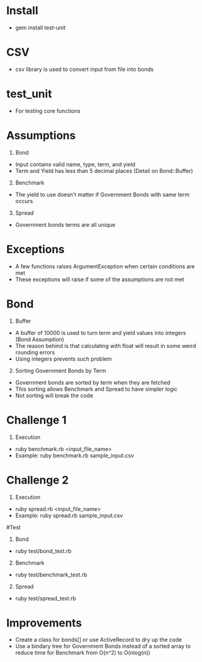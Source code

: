 # Install
- gem install test-unit

# CSV
- csv library is used to convert input from file into bonds

# test_unit
- For testing core functions

# Assumptions
1. Bond
  - Input contains valid name, type, term, and yield
  - Term and Yield has less than 5 decimal places (Detail on Bond::Buffer)
2. Benchmark
  - The yield to use doesn't matter if Government Bonds with same term occurs
3. Spread
  - Government bonds terms are all unique

# Exceptions
- A few functions raises ArgumentException when certain conditions are met
- These exceptions will raise if some of the assumptions are not met

# Bond
1. Buffer
  - A buffer of 10000 is used to turn term and yield values into integers (Bond Assumption)
  - The reason behind is that calculating with float will result in some weird rounding errors
  - Using integers prevents such problem
2. Sorting Government Bonds by Term
  - Government bonds are sorted by term when they are fetched
  - This sorting allows Benchmark and Spread to have simpler logic
  - Not sorting will break the code

# Challenge 1
1. Execution
  - ruby benchmark.rb <input_file_name>
  - Example: ruby benchmark.rb sample_input.csv

# Challenge 2
1. Execution
  - ruby spread.rb <input_file_name>
  - Example: ruby spread.rb sample_input.csv

#Test
1. Bond
  - ruby test/bond_test.rb 
2. Benchmark
  - ruby test/benchmark_test.rb 
2. Spread
  - ruby test/spread_test.rb


# Improvements
- Create a class for bonds[] or use ActiveRecord to dry up the code
- Use a bindary tree for Government Bonds instead of a sorted array to reduce time for Benchmark from O(n^2) to O(nlog(n))